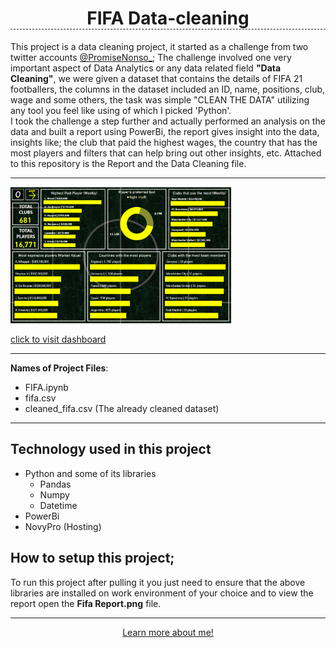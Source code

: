 <h1 style="text-align: center; border-bottom: 1px dashed">FIFA Data-cleaning</h1>
This project is a data cleaning project, it started as a challenge from two twitter accounts <a href="https://twitter.com/PromiseNonso_?s=20">@PromiseNonso_</a>; The challenge involved one very important aspect of Data Analytics or any data related field <b>"Data Cleaning"</b>, we were given a dataset that contains the details of FIFA 21 footballers, the columns in the dataset included an ID, name, positions, club, wage and some others, the task was simple "CLEAN THE DATA" utilizing any tool you feel like using of which I picked 'Python'. <br> I took the challenge a step further and actually performed an analysis on the data and built a report using PowerBi, the report gives insight into the data, insights like; the club that paid the highest wages, the country that has the most players and filters that can help bring out other insights, etc. Attached to this repository is the Report and the Data Cleaning file.
<hr>
<a href="https://www.novypro.com/project/fifa-2021-male-players-report"><img src='images/FIFA_dash.png' style="width: 70%; height:60%"></a>

<a href="https://www.novypro.com/project/fifa-2021-male-players-report">click to visit dashboard</a>
<hr>
<b>Names of Project Files</b>:
<ul>
<li>FIFA.ipynb
<li>fifa.csv
<li>cleaned_fifa.csv (The already cleaned dataset)
</ul>
<hr>

## Technology used in this project
<ul>
<li> Python and some of its libraries
<ul>
<li> Pandas
<li> Numpy
<li> Datetime
</ul>
<li> PowerBi
<li> NovyPro (Hosting)
</ul>

## How to setup this project;
To run this project after pulling it you just need to ensure that the above libraries are installed on work environment of your choice and to view the report open the <b>Fifa Report.png</b> file.
<hr>
<div style="text-align: center;">
<a href="https://oluwaseun-ogundeko.netlify.app/">Learn more about me!</a>
</div>
